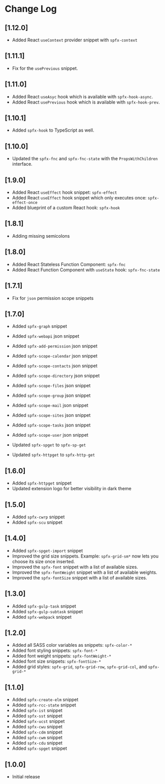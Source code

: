 # Change Log

## [1.12.0]

- Added React `useContext` provider snippet with `spfx-context`

## [1.11.1]

- Fix for the `usePrevious` snippet.

## [1.11.0]

- Added React `useAsyc` hook which is available with `spfx-hook-async`.
- Added React `usePrevious` hook which is available with `spfx-hook-prev`.

## [1.10.1]

- Added `spfx-hook` to TypeScript as well.

## [1.10.0]

- Updated the `spfx-fnc` and `spfx-fnc-state` with the `PropsWithChildren` interface.

## [1.9.0]

- Added React `useEffect` hook snippet: `spfx-effect`
- Added React `useEffect` hook snippet which only executes once: `spfx-effect-once`
- Added blueprint of a custom React hook: `spfx-hook`

## [1.8.1]

- Adding missing semicolons

## [1.8.0]

- Added React Stateless Function Component: `spfx-fnc`
- Added React Function Component with `useState` hook: `spfx-fnc-state`

## [1.7.1]

- Fix for `json` permission scope snippets

## [1.7.0]

- Added `spfx-graph` snippet
- Added `spfx-webapi` json snippet
- Added `spfx-add-permission` json snippet
- Added `spfx-scope-calendar` json snippet
- Added `spfx-scope-contacts` json snippet
- Added `spfx-scope-directory` json snippet
- Added `spfx-scope-files` json snippet
- Added `spfx-scope-group` json snippet
- Added `spfx-scope-mail` json snippet
- Added `spfx-scope-sites` json snippet
- Added `spfx-scope-tasks` json snippet
- Added `spfx-scope-user` json snippet

- Updated `spfx-spget` to `spfx-sp-get`
- Updated `spfx-httpget` to `spfx-http-get`

## [1.6.0]

- Added `spfx-httpget` snippet
- Updated extension logo for better visibility in dark theme

## [1.5.0]

- Added `spfx-cwrp` snippet
- Added `spfx-scu` snippet

## [1.4.0]

- Added `spfx-spget-import` snippet
- Improved the grid size snippets. Example: `spfx-grid-sm*` now lets you choose its size once inserted.
- Improved the `spfx-font` snippet with a list of available sizes.
- Improved the `spfx-fontWeight` snippet with a list of available weights.
- Improved the `spfx-fontSize` snippet with a list of available sizes.

## [1.3.0]

- Added `spfx-gulp-task` snippet
- Added `spfx-gulp-subtask` snippet
- Added `spfx-webpack` snippet

## [1.2.0]

- Added all SASS color variables as snippets: `spfx-color-*`
- Added font styling snippets: `spfx-font-*`
- Added font weight snippets: `spfx-fontWeight-*`
- Added font size snippets: `spfx-fontSize-*`
- Added grid styles: `spfx-grid`, `spfx-grid-row`, `spfx-grid-col`, and `spfx-grid-*`

## [1.1.0]

- Added `spfx-create-elm` snippet
- Added `spfx-rcc-state` snippet
- Added `spfx-ist` snippet
- Added `spfx-sst` snippet
- Added `spfx-ucst` snippet
- Added `spfx-cwu` snippet
- Added `spfx-cdm` snippet
- Added `spfx-cwm` snippet
- Added `spfx-cdu` snippet
- Added `spfx-spget` snippet

## [1.0.0]

- Initial release
